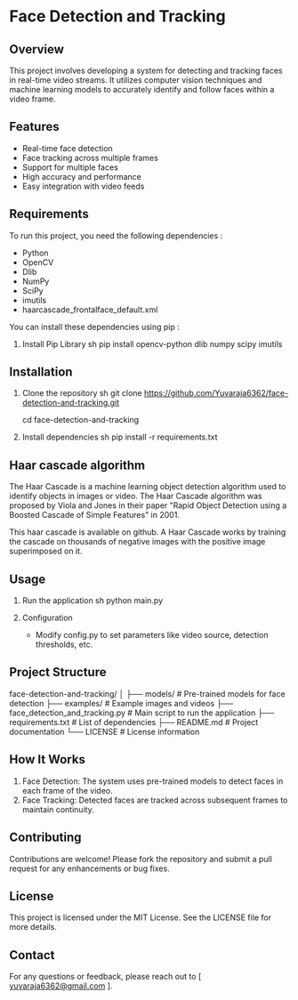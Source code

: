 # Face Detection and Tracking

## Overview
This project involves developing a system for detecting and tracking faces in real-time video streams. It utilizes computer vision techniques and machine learning models to accurately identify and follow faces within a video frame.

## Features
- Real-time face detection
- Face tracking across multiple frames
- Support for multiple faces
- High accuracy and performance
- Easy integration with video feeds

## Requirements
To run this project, you need the following dependencies : 
- Python
- OpenCV
- Dlib
- NumPy
- SciPy
- imutils
- haarcascade_frontalface_default.xml

You can install these dependencies using pip :
 1. Install Pip Library
    sh
    pip install opencv-python dlib numpy scipy imutils


## Installation

1. Clone the repository
    sh
    git clone https://github.com/Yuvaraja6362/face-detection-and-tracking.git
    
    cd face-detection-and-tracking
    



3. Install dependencies
    sh
    pip install -r requirements.txt
    
## Haar cascade algorithm

The Haar Cascade is a machine learning object detection algorithm used to identify objects in images or video. The Haar Cascade algorithm was proposed by Viola and Jones in their paper "Rapid Object Detection using a Boosted Cascade of Simple Features" in 2001.

This haar cascade is available on github. A Haar Cascade works by training the cascade on thousands of negative images with the positive image superimposed on it.
## Usage
1. Run the application
    sh
    python main.py
    

2. Configuration
   - Modify config.py to set parameters like video source, detection thresholds, etc.

## Project Structure
face-detection-and-tracking/
│
├── models/                # Pre-trained models for face detection
├── examples/              # Example images and videos
├── face_detection_and_tracking.py   # Main script to run the application
├── requirements.txt       # List of dependencies
├── README.md              # Project documentation
└── LICENSE                # License information
## How It Works
1. Face Detection: The system uses pre-trained models to detect faces in each frame of the video.
2. Face Tracking: Detected faces are tracked across subsequent frames to maintain continuity.

## Contributing
Contributions are welcome! Please fork the repository and submit a pull request for any enhancements or bug fixes.

## License
This project is licensed under the MIT License. See the LICENSE file for more details.

## Contact
For any questions or feedback, please reach out to [ yuvaraja6362@gmail.com ].
